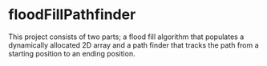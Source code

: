 # floodFillPathfinder
This project consists of two parts; a flood fill algorithm that populates a dynamically allocated 2D array and a path finder that tracks the path from a starting position to an ending position.
